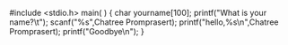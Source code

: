 #include <stdio.h>
main( )
{
  char yourname[100];
  printf("What is your name?\t");
  scanf("%s",Chatree Promprasert);
  printf("hello,%s\n",Chatree Promprasert);
  printf("Goodbye\n");
}
